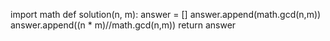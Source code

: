 import math
def solution(n, m):
    answer = []
    answer.append(math.gcd(n,m))
    answer.append((n * m)//math.gcd(n,m))
    return answer